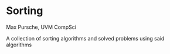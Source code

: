 # Sorting
Max Pursche, UVM CompSci

A collection of sorting algorithms and solved problems using said algorithms
